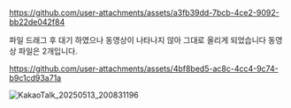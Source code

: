 


https://github.com/user-attachments/assets/a3fb39dd-7bcb-4ce2-9092-bb22de042f84



파일 드래그 후 대기 하였으나 동영상이 나타나지 않아 그대로 올리게 되었습니다
동영상 파일은 2개입니다.


 

https://github.com/user-attachments/assets/4bf8bed5-ac8c-4cc4-9c74-b9c1cd93a71a


![KakaoTalk_20250513_200831196](https://github.com/user-attachments/assets/dc5f7bec-79ea-46b5-aadb-1b0e2bd43f6f)


